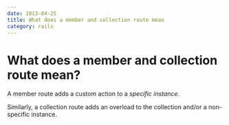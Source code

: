 ```yaml
---
date: 2013-04-25
title: What does a member and collection route mean
category: rails
---
```

# What does a member and collection route mean?

A member route adds a custom action to a *specific instance.*

Similarly, a collection route adds an overload to the collection and/or a non-specific instance.
